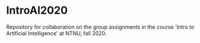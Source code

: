 # IntroAI2020

Repository for collaboration on the group assignments in the course 'Intro to Artificial Intelligence' at NTNU, fall 2020.
